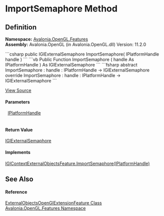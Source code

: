 # ImportSemaphore Method




## Definition
**Namespace:** <a href="N_Avalonia_OpenGL_Features">Avalonia.OpenGL.Features</a>  
**Assembly:** Avalonia.OpenGL (in Avalonia.OpenGL.dll) Version: 11.2.0

<Tabs groupId="api-code-preview">
<TabItem value="csharp" label="C#">
```csharp
public IGlExternalSemaphore ImportSemaphore(
	IPlatformHandle handle
)
```
</TabItem>
<TabItem value="vb" label="VB">
```vb
Public Function ImportSemaphore ( 
	handle As IPlatformHandle
) As IGlExternalSemaphore
```
</TabItem>
<TabItem value="fsharp" label="F#">
```fsharp
abstract ImportSemaphore : 
        handle : IPlatformHandle -> IGlExternalSemaphore 
override ImportSemaphore : 
        handle : IPlatformHandle -> IGlExternalSemaphore 
```
</TabItem>
</Tabs>



<a href="https://github.com/AvaloniaUI/Avalonia/tree/master/src/Avalonia.OpenGL/Features/ExternalObjectsOpenGlExtensionFeature.cs#L187" title="View the source code">View Source</a>



#### Parameters
<dl><dt>  <a href="T_Avalonia_Platform_IPlatformHandle">IPlatformHandle</a></dt><dd> </dd></dl>

#### Return Value
<a href="T_Avalonia_OpenGL_IGlExternalSemaphore">IGlExternalSemaphore</a>

#### Implements
<a href="M_Avalonia_OpenGL_IGlContextExternalObjectsFeature_ImportSemaphore">IGlContextExternalObjectsFeature.ImportSemaphore(IPlatformHandle)</a>  


## See Also


#### Reference
<a href="T_Avalonia_OpenGL_Features_ExternalObjectsOpenGlExtensionFeature">ExternalObjectsOpenGlExtensionFeature Class</a>  
<a href="N_Avalonia_OpenGL_Features">Avalonia.OpenGL.Features Namespace</a>  

